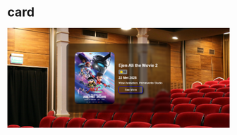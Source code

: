 # card
![card](https://raw.githubusercontent.com/setyabudipratama/component/main/gambar/card14.png)
